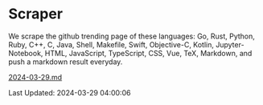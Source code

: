 # Scraper

We scrape the github trending page of these languages: Go, Rust, Python, Ruby, C++, C, Java, Shell, Makefile, Swift, Objective-C, Kotlin, Jupyter-Notebook, HTML, JavaScript, TypeScript, CSS, Vue, TeX, Markdown, and push a markdown result everyday.

[2024-03-29.md](https://github.com/yangwenmai/github-trending-backup/blob/master/2024-03-29.md)

Last Updated: 2024-03-29 04:00:06